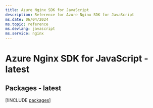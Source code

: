 ```yaml
---
title: Azure Nginx SDK for JavaScript
description: Reference for Azure Nginx SDK for JavaScript
ms.date: 06/04/2024
ms.topic: reference
ms.devlang: javascript
ms.service: nginx
---
```

# Azure Nginx SDK for JavaScript - latest
## Packages - latest
[!INCLUDE [packages](nginx-index.md)]